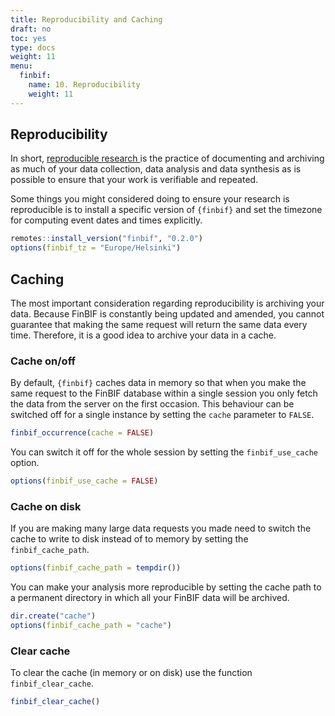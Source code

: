 ```yaml
---
title: Reproducibility and Caching
draft: no
toc: yes
type: docs
weight: 11
menu:
  finbif:
    name: 10. Reproducibility
    weight: 11
---
```




## Reproducibility
In short, [reproducible research
](https://ropensci.github.io/reproducibility-guide/sections/introduction/) is
the practice of documenting and archiving as much of your data collection, data
analysis and data synthesis as is possible to ensure that your work is
verifiable and repeated.

Some things you might considered doing to ensure your research is reproducible
is to install a specific version of `{finbif}` and set the timezone for
computing event dates and times explicitly.

```r
remotes::install_version("finbif", "0.2.0")
options(finbif_tz = "Europe/Helsinki")
```

## Caching
The most important consideration regarding reproducibility is archiving your
data. Because FinBIF is constantly being updated and amended, you cannot
guarantee that making the same request will return the same data every time.
Therefore, it is a good idea to archive your data in a cache.

### Cache on/off
By default, `{finbif}` caches data in memory so that when you make the same
request to the FinBIF database within a single session you only fetch the data
from the server on the first occasion. This behaviour can be switched off for a
single instance by setting the `cache` parameter to `FALSE`.

```r
finbif_occurrence(cache = FALSE)
```

You can switch it off for the whole session by setting the `finbif_use_cache`
option.

```r
options(finbif_use_cache = FALSE)
```

### Cache on disk
If you are making many large data requests you made need to switch the cache to
write to disk instead of to memory by setting the `finbif_cache_path`.

```r
options(finbif_cache_path = tempdir())
```

You can make your analysis more reproducible by setting the cache path to a
permanent directory in which all your FinBIF data will be archived.

```r
dir.create("cache")
options(finbif_cache_path = "cache")
```

### Clear cache
To clear the cache (in memory or on disk) use the function `finbif_clear_cache`.

```r
finbif_clear_cache()
```
